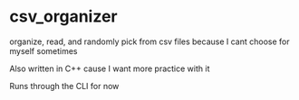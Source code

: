# csv_organizer
organize, read, and randomly pick from csv files because I cant choose for myself sometimes

Also written in C++ cause I want more practice with it

Runs through the CLI for now
